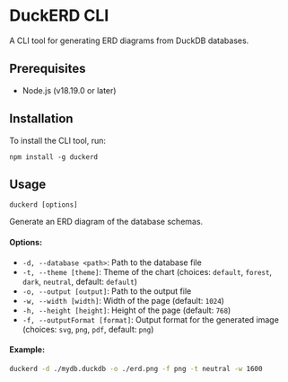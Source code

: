 # DuckERD CLI

A CLI tool for generating ERD diagrams from DuckDB databases.

## Prerequisites

- Node.js (v18.19.0 or later)

## Installation

To install the CLI tool, run:

```
npm install -g duckerd
```

## Usage

```
duckerd [options]
```

Generate an ERD diagram of the database schemas.

#### Options:

- `-d, --database <path>`: Path to the database file
- `-t, --theme [theme]`: Theme of the chart (choices: `default`, `forest`, `dark`, `neutral`, default: `default`)
- `-o, --output [output]`: Path to the output file
- `-w, --width [width]`: Width of the page (default: `1024`)
- `-h, --height [height]`: Height of the page (default: `768`)
- `-f, --outputFormat [format]`: Output format for the generated image (choices: `svg`, `png`, `pdf`, default: `png`)

#### Example:

```bash
duckerd -d ./mydb.duckdb -o ./erd.png -f png -t neutral -w 1600
```
